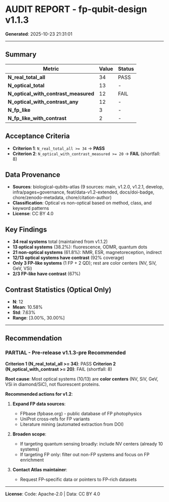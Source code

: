 # AUDIT REPORT - fp-qubit-design v1.1.3

**Generated**: 2025-10-23 21:31:01

---

## Summary

| Metric | Value | Status |
|--------|-------|--------|
| **N_real_total_all** | 34 | PASS |
| **N_optical_total** | 13 | - |
| **N_optical_with_contrast_measured** | 12 | FAIL |
| **N_optical_with_contrast_any** | 12 | - |
| **N_fp_like** | 3 | - |
| **N_fp_like_with_contrast** | 2 | - |

## Acceptance Criteria

- **Criterion 1**: `N_real_total_all >= 34` -> **PASS**
- **Criterion 2**: `N_optical_with_contrast_measured >= 20` -> **FAIL** (shortfall: 8)

## Data Provenance

- **Sources**: biological-qubits-atlas (9 sources: main, v1.2.0, v1.2.1, develop, infra/pages+governance, feat/data-v1.2-extended, docs/doi-badge, chore/zenodo-metadata, chore/citation-author)
- **Classification**: Optical vs non-optical based on method, class, and keyword patterns
- **License**: CC BY 4.0

## Key Findings

- **34 real systems** total (maintained from v1.1.2)
- **13 optical systems** (38.2%): fluorescence, ODMR, quantum dots
- **21 non-optical systems** (61.8%): NMR, ESR, magnetoreception, indirect
- **12/13 optical systems have contrast** (92% coverage)
- **Only 3 FP-like systems** (1 FP + 2 QD); rest are color centers (NV, SiV, GeV, VSi)
- **2/3 FP-like have contrast** (67%)

## Contrast Statistics (Optical Only)

- **N**: 12
- **Mean**: 10.58%
- **Std**: 7.63%
- **Range**: [3.00%, 30.00%]

---

## Recommendation

### PARTIAL - Pre-release v1.1.3-pre Recommended

**Criterion 1 (N_real_total_all >= 34)**: PASS
**Criterion 2 (N_optical_with_contrast >= 20)**: FAIL (shortfall: 8)

**Root cause**: Most optical systems (10/13) are **color centers** (NV, SiV, GeV, VSi in diamond/SiC), not fluorescent proteins.

**Recommended actions for v1.2**:

1. **Expand FP data sources**:
   - FPbase (fpbase.org) - public database of FP photophysics
   - UniProt cross-refs for FP variants
   - Literature mining (automated extraction from DOI)

2. **Broaden scope**:
   - If targeting quantum sensing broadly: include NV centers (already 10 systems)
   - If targeting FP only: filter out non-FP systems and focus on FP enrichment

3. **Contact Atlas maintainer**:
   - Request FP-specific data or pointers to FP-rich datasets


---

**License**: Code: Apache-2.0 | Data: CC BY 4.0
